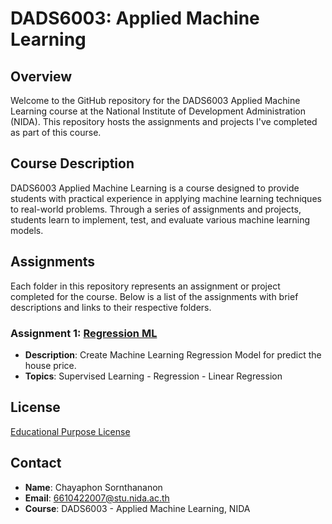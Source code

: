 # DADS6003: Applied Machine Learning

## Overview
Welcome to the GitHub repository for the DADS6003 Applied Machine Learning course at the National Institute of Development Administration (NIDA). This repository hosts the assignments and projects I've completed as part of this course.

## Course Description
DADS6003 Applied Machine Learning is a course designed to provide students with practical experience in applying machine learning techniques to real-world problems. Through a series of assignments and projects, students learn to implement, test, and evaluate various machine learning models.

## Assignments
Each folder in this repository represents an assignment or project completed for the course. Below is a list of the assignments with brief descriptions and links to their respective folders.

### Assignment 1: [Regression ML](https://github.com/chayaphon/DADS6003/tree/main/Regression/ML1)
- **Description**: Create Machine Learning Regression Model for predict the house price.
- **Topics**: Supervised Learning - Regression - Linear Regression

## License
[Educational Purpose License](https://github.com/chayaphon/DADS6003/blob/main/LICENSE.md)

## Contact
- **Name**: Chayaphon Sornthananon
- **Email**: 6610422007@stu.nida.ac.th
- **Course**: DADS6003 - Applied Machine Learning, NIDA
